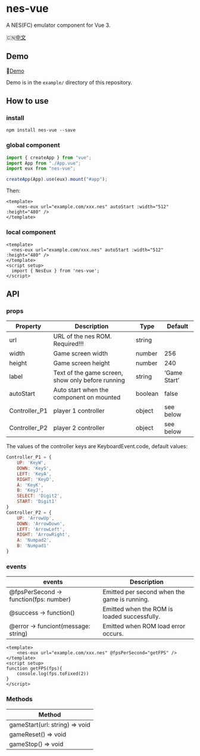 # nes-vue

A NES(FC) emulator component for Vue 3.

:cn:[中文](./README_zh.md)

## Demo

🚀[Demo](https://taiyuuki.github.io/nes-vue)

Demo is in the `example/` directory of this repository.

## How to use

### install

```shell
npm install nes-vue --save
```

### global component

```js
import { createApp } from "vue";
import App from "./App.vue";
import eux from "nes-vue";

createApp(App).use(eux).mount("#app");
```

Then:

```vue
<template>
    <nes-eux url="example.com/xxx.nes" autoStart :width="512" :height="480" />
</template>
```

### local component

```vue
<template>
  <nes-eux url="example.com/xxx.nes" autoStart :width="512" :height="480" />
</template>
<script setup>
  import { NesEux } from 'nes-vue';
</script>
```

## API

### props

| Property      | Description                                       | Type    | Default      |
| ------------- | ------------------------------------------------- | ------- | ------------ |
| url           | URL of the nes ROM. Required!!!                   | string  |              |
| width         | Game screen width                                 | number  | 256          |
| height        | Game screen height                                | number  | 240          |
| label         | Text of the game screen, show only before running | string  | ‘Game Start’ |
| autoStart     | Auto start when the component on mounted          | boolean | false        |
| Controller_P1 | player 1 controller                               | object  | see below    |
| Controller_P2 | player 2 controller                               | object  | see below    |

The values of the controller keys are KeyboardEvent.code, default values: 

```js
Controller_P1 = {
    UP: 'KeyW',
    DOWN: 'KeyS',
    LEFT: 'KeyA',
    RIGHT: 'KeyD',
    A: 'KeyK',
    B: 'KeyJ',
    SELECT: 'Digit2',
    START: 'Digit1'
}
Controller_P2 = {
    UP: 'ArrowUp',
    DOWN: 'ArrowDown',
    LEFT: 'ArrowLeft',
    RIGHT: 'ArrowRight',
    A: 'Numpad2',
    B: 'Numpad1'
}
```

### events

| events                                 | Description                                  |
| -------------------------------------- | -------------------------------------------- |
| @fpsPerSecond -> function(fps: number) | Emitted per second when the game is running. |
| @success -> function()                 | Emitted when the ROM is loaded successfully. |
| @error -> funciont(message: string)    | Emitted when ROM load error occurs.          |

```vue
<template>
    <nes-eux url="example.com/xxx.nes" @fpsPerSecond="getFPS" />
</template>
<script setup>
function getFPS(fps){
    console.log(fps.toFixed(2))
}
</script>
```

### Methods

| Method                         |
| ------------------------------ |
| gameStart(url: string) => void |
| gameReset() => void            |
| gameStop() => void             |
